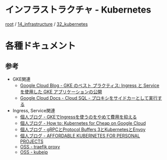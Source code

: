 # インフラストラクチャ - Kubernetes

[root](./../../../README.md) 
/ [14_infrastructure](./../README.md) 
/ [32_kubernetes](./README.md)

# 各種ドキュメント

## 参考

* GKE関連
  * [Google Cloud Blog - GKE のベスト プラクティス: Ingress と Service を使用した GKE アプリケーションの公開](https://cloudblog.withgoogle.com/ja/products/containers-kubernetes/exposing-services-on-gke/amp/)
  * [Google Cloud Docs - Cloud SQL - プロキシをサイドカーとして実行する](https://cloud.google.com/sql/docs/mysql/connect-kubernetes-engine#running_the_proxy_as_a_sidecar)
* Ingress, Service関連
  * [個人ブログ - GKEでIngressを使うのをやめて費用を抑える](https://www.kujilabo.com/2020/09/18/gcp-004/)
  * [個人ブログ - How to: Kubernetes for Cheap on Google Cloud](https://dev.to/verkkokauppacom/how-to-kubernetes-for-cheap-on-google-cloud-1aei)
  * [個人ブログ - gRPCとProtocol Buffers 3とKubernetesとEnvoy](https://www.1915keke.com/entry/2018/10/07/001926#2-Client%E3%81%8C%E3%83%90%E3%83%83%E3%82%AF%E3%82%A8%E3%83%B3%E3%83%89%E3%81%AB%E6%8E%A5%E7%B6%9A%E3%82%92%E7%A2%BA%E7%AB%8B%E3%81%97%E3%81%BE%E3%81%8F%E3%82%8BClient-side-Load-Balancing)
  * [個人ブログ - AFFORDABLE KUBERNETES FOR PERSONAL PROJECTS](https://redmaple.tech/blogs/affordable-kubernetes-for-personal-projects/#step-3-deploy-something-to-the-cluster)
  * [OSS - traefik proxy](https://doc.traefik.io/traefik/providers/overview/)
  * [OSS - kubeip](https://github.com/doitintl/kubeip)

